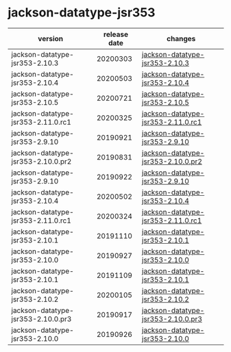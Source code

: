 # jackson-datatype-jsr353	


|version|release date|changes|
|---|---|---|
|jackson-datatype-jsr353-2.10.3|20200303|[jackson-datatype-jsr353-2.10.3](./jackson-datatype-jsr353-2.10.3-20200303.md)|
|jackson-datatype-jsr353-2.10.4|20200503|[jackson-datatype-jsr353-2.10.4](./jackson-datatype-jsr353-2.10.4-20200503.md)|
|jackson-datatype-jsr353-2.10.5|20200721|[jackson-datatype-jsr353-2.10.5](./jackson-datatype-jsr353-2.10.5-20200721.md)|
|jackson-datatype-jsr353-2.11.0.rc1|20200325|[jackson-datatype-jsr353-2.11.0.rc1](./jackson-datatype-jsr353-2.11.0.rc1-20200325.md)|
|jackson-datatype-jsr353-2.9.10|20190921|[jackson-datatype-jsr353-2.9.10](./jackson-datatype-jsr353-2.9.10-20190921.md)|
|jackson-datatype-jsr353-2.10.0.pr2|20190831|[jackson-datatype-jsr353-2.10.0.pr2](./jackson-datatype-jsr353-2.10.0.pr2-20190831.md)|
|jackson-datatype-jsr353-2.9.10|20190922|[jackson-datatype-jsr353-2.9.10](./jackson-datatype-jsr353-2.9.10-20190922.md)|
|jackson-datatype-jsr353-2.10.4|20200502|[jackson-datatype-jsr353-2.10.4](./jackson-datatype-jsr353-2.10.4-20200502.md)|
|jackson-datatype-jsr353-2.11.0.rc1|20200324|[jackson-datatype-jsr353-2.11.0.rc1](./jackson-datatype-jsr353-2.11.0.rc1-20200324.md)|
|jackson-datatype-jsr353-2.10.1|20191110|[jackson-datatype-jsr353-2.10.1](./jackson-datatype-jsr353-2.10.1-20191110.md)|
|jackson-datatype-jsr353-2.10.0|20190927|[jackson-datatype-jsr353-2.10.0](./jackson-datatype-jsr353-2.10.0-20190927.md)|
|jackson-datatype-jsr353-2.10.1|20191109|[jackson-datatype-jsr353-2.10.1](./jackson-datatype-jsr353-2.10.1-20191109.md)|
|jackson-datatype-jsr353-2.10.2|20200105|[jackson-datatype-jsr353-2.10.2](./jackson-datatype-jsr353-2.10.2-20200105.md)|
|jackson-datatype-jsr353-2.10.0.pr3|20190917|[jackson-datatype-jsr353-2.10.0.pr3](./jackson-datatype-jsr353-2.10.0.pr3-20190917.md)|
|jackson-datatype-jsr353-2.10.0|20190926|[jackson-datatype-jsr353-2.10.0](./jackson-datatype-jsr353-2.10.0-20190926.md)|
